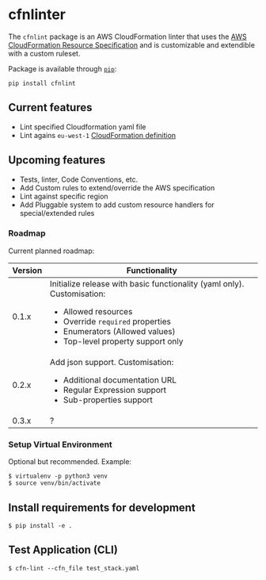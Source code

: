 # cfnlinter

The `cfnlint` package is an AWS CloudFormation linter that uses the [AWS CloudFormation Resource Specification](https://docs.aws.amazon.com/AWSCloudFormation/latest/UserGuide/cfn-resource-specification.html) and is customizable and extendible with a custom ruleset.

Package is available through [`pip`](https://pypi.org/project/cfnlint/):

```
pip install cfnlint
```

## Current features

* Lint specified Cloudformation yaml file
* Lint agains `eu-west-1` [CloudFormation definition](https://docs.aws.amazon.com/AWSCloudFormation/latest/UserGuide/cfn-resource-specification.html)

## Upcoming features

* Tests, linter, Code Conventions, etc.
* Add Custom rules to extend/override the AWS specification
* Lint against specific region
* Add Pluggable system to add custom resource handlers for special/extended rules

### Roadmap

Current planned roadmap:

Version | Functionality
--------|--------------
0.1.x   | Initialize release with basic functionality (yaml only). Customisation: <ul><li>Allowed resources</li><li>Override `required` properties</li><li>Enumerators (Allowed values)</li><li>Top-level property support only</li></ul>
0.2.x   | Add json support. Customisation:<ul><li>Additional documentation URL</li><li>Regular Expression support</li><li>Sub-properties support</li></ul>
0.3.x   | ?



### Setup Virtual Environment
Optional but recommended. Example:

```
$ virtualenv -p python3 venv
$ source venv/bin/activate
```

## Install requirements for development

```
$ pip install -e .
```

## Test Application (CLI)

```
$ cfn-lint --cfn_file test_stack.yaml
```
